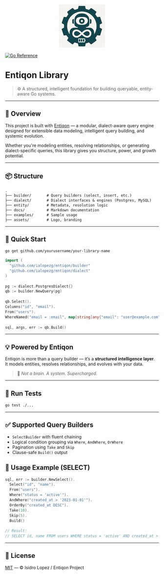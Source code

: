 <p align="center">
  <img src="assets/entiqon_logo.png" alt="Entiqon Logo" width="150"/>
</p>

[![Go Reference](https://pkg.go.dev/badge/github.com/ialopezg/entiqon.svg)](https://pkg.go.dev/github.com/ialopezg/entiqon)

# Entiqon Library

> ⚙️ A structured, intelligent foundation for building queryable, entity-aware Go systems.

---

## 🌱 Overview

This project is built with [Entiqon](https://github.com/ialopezg/entiqon) — a modular, dialect-aware query engine designed for extensible data modeling, intelligent query building, and systemic evolution.

Whether you're modeling entities, resolving relationships, or generating dialect-specific queries, this library gives you structure, power, and growth potential.

---

## 📦 Structure

```
.
├── builder/       # Query builders (select, insert, etc.)
├── dialect/       # Dialect interfaces & engines (Postgres, MySQL)
├── entity/        # Metadata, resolution logic
├── docs/          # Markdown documentation
├── examples/      # Sample usage
├── assets/        # Logo, branding
```

---

## 🚀 Quick Start

```bash
go get github.com/yourusername/your-library-name
```

```go
import (
  "github.com/ialopezg/entiqon/builder"
  "github.com/ialopezg/entiqon/dialect"
)

pg := dialect.PostgresDialect{}
qb := builder.NewQuery(pg)

qb.Select().
Columns("id", "email").
From("users").
WhereNamed("email = :email", map[string]any{"email": "user@example.com"})

sql, args, err := qb.Build()

```

---

## 💡 Powered by Entiqon

Entiqon is more than a query builder — it’s a **structured intelligence layer**.  
It models entities, resolves relationships, and evolves with your data.

> 🤖 *Not a brain. A system. Supercharged.*

---

## 🧪 Run Tests

```bash
go test ./...
```

---

## ✅ Supported Query Builders

- `SelectBuilder` with fluent chaining
- Logical condition grouping via `Where`, `AndWhere`, `OrWhere`
- Pagination using `Take` and `Skip`
- Clause-safe `Build()` output

## 🚀 Usage Example (SELECT)

```go
sql, err := builder.NewSelect().
  Select("id", "name").
  From("users").
  Where("status = 'active'").
  AndWhere("created_at > '2023-01-01'").
  OrderBy("created_at DESC").
  Take(10).
  Skip(5).
  Build()

// Result:
// SELECT id, name FROM users WHERE status = 'active' AND created_at > '2023-01-01' ORDER BY created_at DESC LIMIT 10 OFFSET 5
```

---

## 📄 License

[MIT](LICENSE) — © Isidro Lopez / Entiqon Project
